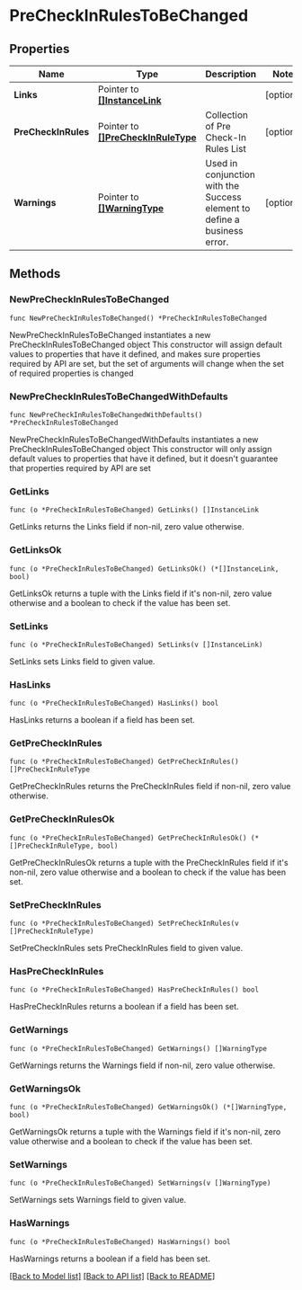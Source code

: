 # PreCheckInRulesToBeChanged

## Properties

Name | Type | Description | Notes
------------ | ------------- | ------------- | -------------
**Links** | Pointer to [**[]InstanceLink**](InstanceLink.md) |  | [optional] 
**PreCheckInRules** | Pointer to [**[]PreCheckInRuleType**](PreCheckInRuleType.md) | Collection of Pre Check-In Rules List | [optional] 
**Warnings** | Pointer to [**[]WarningType**](WarningType.md) | Used in conjunction with the Success element to define a business error. | [optional] 

## Methods

### NewPreCheckInRulesToBeChanged

`func NewPreCheckInRulesToBeChanged() *PreCheckInRulesToBeChanged`

NewPreCheckInRulesToBeChanged instantiates a new PreCheckInRulesToBeChanged object
This constructor will assign default values to properties that have it defined,
and makes sure properties required by API are set, but the set of arguments
will change when the set of required properties is changed

### NewPreCheckInRulesToBeChangedWithDefaults

`func NewPreCheckInRulesToBeChangedWithDefaults() *PreCheckInRulesToBeChanged`

NewPreCheckInRulesToBeChangedWithDefaults instantiates a new PreCheckInRulesToBeChanged object
This constructor will only assign default values to properties that have it defined,
but it doesn't guarantee that properties required by API are set

### GetLinks

`func (o *PreCheckInRulesToBeChanged) GetLinks() []InstanceLink`

GetLinks returns the Links field if non-nil, zero value otherwise.

### GetLinksOk

`func (o *PreCheckInRulesToBeChanged) GetLinksOk() (*[]InstanceLink, bool)`

GetLinksOk returns a tuple with the Links field if it's non-nil, zero value otherwise
and a boolean to check if the value has been set.

### SetLinks

`func (o *PreCheckInRulesToBeChanged) SetLinks(v []InstanceLink)`

SetLinks sets Links field to given value.

### HasLinks

`func (o *PreCheckInRulesToBeChanged) HasLinks() bool`

HasLinks returns a boolean if a field has been set.

### GetPreCheckInRules

`func (o *PreCheckInRulesToBeChanged) GetPreCheckInRules() []PreCheckInRuleType`

GetPreCheckInRules returns the PreCheckInRules field if non-nil, zero value otherwise.

### GetPreCheckInRulesOk

`func (o *PreCheckInRulesToBeChanged) GetPreCheckInRulesOk() (*[]PreCheckInRuleType, bool)`

GetPreCheckInRulesOk returns a tuple with the PreCheckInRules field if it's non-nil, zero value otherwise
and a boolean to check if the value has been set.

### SetPreCheckInRules

`func (o *PreCheckInRulesToBeChanged) SetPreCheckInRules(v []PreCheckInRuleType)`

SetPreCheckInRules sets PreCheckInRules field to given value.

### HasPreCheckInRules

`func (o *PreCheckInRulesToBeChanged) HasPreCheckInRules() bool`

HasPreCheckInRules returns a boolean if a field has been set.

### GetWarnings

`func (o *PreCheckInRulesToBeChanged) GetWarnings() []WarningType`

GetWarnings returns the Warnings field if non-nil, zero value otherwise.

### GetWarningsOk

`func (o *PreCheckInRulesToBeChanged) GetWarningsOk() (*[]WarningType, bool)`

GetWarningsOk returns a tuple with the Warnings field if it's non-nil, zero value otherwise
and a boolean to check if the value has been set.

### SetWarnings

`func (o *PreCheckInRulesToBeChanged) SetWarnings(v []WarningType)`

SetWarnings sets Warnings field to given value.

### HasWarnings

`func (o *PreCheckInRulesToBeChanged) HasWarnings() bool`

HasWarnings returns a boolean if a field has been set.


[[Back to Model list]](../README.md#documentation-for-models) [[Back to API list]](../README.md#documentation-for-api-endpoints) [[Back to README]](../README.md)


